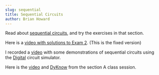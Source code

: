```yaml
---
slug: sequential
title: Sequential Circuits
author: Brian Howard
---
```


Read about [sequential circuits](/docs/logic/sequential), and try the exercises in that section.

Here is a [video with solutions to Exam 2](https://drive.google.com/file/d/18VMshqhb5ss3FF6q3B3o9_4FRrYvVf-_/view).
(This is the fixed version)

I recorded a [video](https://drive.google.com/file/d/1E5uDztarzOBF0jLTrhv6IN6YsXud-Zad/view) with some demonstrations of
sequential circuits using the [Digital](https://github.com/hneemann/Digital) circuit simulator.

Here is the [video](https://drive.google.com/file/d/1OEhiUbJQ948QBe-upTLPSkc0n2HlcaCW/view) and [DyKnow](https://drive.google.com/open?id=1-zi54il1UKLtClpTImQ6s4yoyZkt52-h) from the section A class session.

